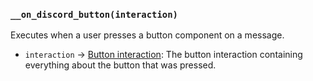 ### `__on_discord_button(interaction)`

Executes when a user presses a button component on a message.

* `interaction` -> [Button interaction](/values/interactions/button-interaction.md): The button interaction containing everything about the button that was pressed.